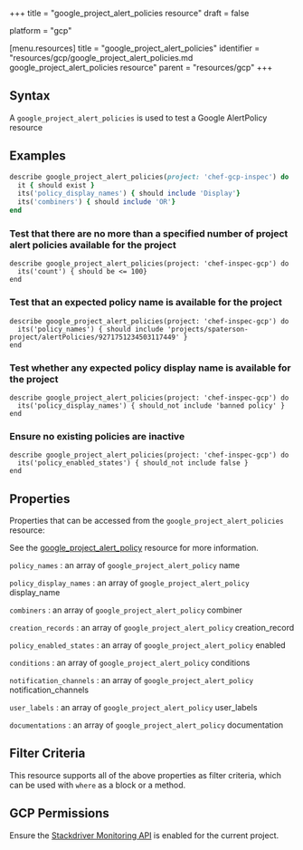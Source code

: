 +++
title = "google_project_alert_policies resource"
draft = false

platform = "gcp"

[menu.resources]
    title = "google_project_alert_policies"
    identifier = "resources/gcp/google_project_alert_policies.md google_project_alert_policies resource"
    parent = "resources/gcp"
+++

## Syntax

A `google_project_alert_policies` is used to test a Google AlertPolicy resource

## Examples

```ruby
describe google_project_alert_policies(project: 'chef-gcp-inspec') do
  it { should exist }
  its('policy_display_names') { should include 'Display'}
  its('combiners') { should include 'OR'}
end
```

### Test that there are no more than a specified number of project alert policies available for the project

    describe google_project_alert_policies(project: 'chef-inspec-gcp') do
      its('count') { should be <= 100}
    end

### Test that an expected policy name is available for the project

    describe google_project_alert_policies(project: 'chef-inspec-gcp') do
      its('policy_names') { should include 'projects/spaterson-project/alertPolicies/9271751234503117449' }
    end

### Test whether any expected policy display name is available for the project

    describe google_project_alert_policies(project: 'chef-inspec-gcp') do
      its('policy_display_names') { should_not include 'banned policy' }
    end

### Ensure no existing policies are inactive

    describe google_project_alert_policies(project: 'chef-inspec-gcp') do
      its('policy_enabled_states') { should_not include false }
    end

## Properties

Properties that can be accessed from the `google_project_alert_policies` resource:

See the [google_project_alert_policy](/resources/google_project_alert_policy/#properties) resource for more information.

`policy_names`
: an array of `google_project_alert_policy` name

`policy_display_names`
: an array of `google_project_alert_policy` display_name

`combiners`
: an array of `google_project_alert_policy` combiner

`creation_records`
: an array of `google_project_alert_policy` creation_record

`policy_enabled_states`
: an array of `google_project_alert_policy` enabled

`conditions`
: an array of `google_project_alert_policy` conditions

`notification_channels`
: an array of `google_project_alert_policy` notification_channels

`user_labels`
: an array of `google_project_alert_policy` user_labels

`documentations`
: an array of `google_project_alert_policy` documentation

## Filter Criteria

This resource supports all of the above properties as filter criteria, which can be used
with `where` as a block or a method.

## GCP Permissions

Ensure the [Stackdriver Monitoring API](https://console.cloud.google.com/apis/library/monitoring.googleapis.com/) is enabled for the current project.
